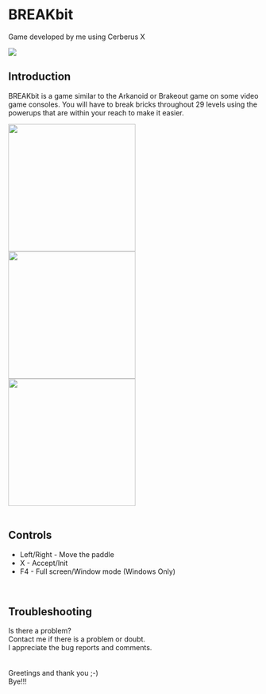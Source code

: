 # BREAKbit
Game developed by me using Cerberus X
</br>

<img src="https://user-images.githubusercontent.com/99989085/154798188-e1a89611-54de-4715-99cc-551f0220603b.png"/>
</br>

## Introduction
BREAKbit is a game similar to the Arkanoid or Brakeout game on some video game consoles. You will have to break bricks throughout 29 levels using the powerups that are within your reach to make it easier.
</br>

<img src="https://user-images.githubusercontent.com/99989085/154842841-d94b93c5-0400-48c9-a705-4dc8cc09b2cd.png" width="256" height="256" />     <img src="https://user-images.githubusercontent.com/99989085/154842851-c052b867-0f51-4985-89b3-e25e828f8898.png" width="256" height="256" />     <img src="https://user-images.githubusercontent.com/99989085/154842857-45559e7b-3b39-4d2e-9d40-863f3255861f.png" width="256" height="256" >
</br>
</br>

## Controls
- Left/Right - Move the paddle
- X - Accept/Init
- F4 - Full screen/Window mode (Windows Only)
</br>

## Troubleshooting
Is there a problem?</br>
Contact me if there is a problem or doubt.</br>
I appreciate the bug reports and comments.</br>
</br>
</br>
Greetings and thank you ;-)</br>
Bye!!!
